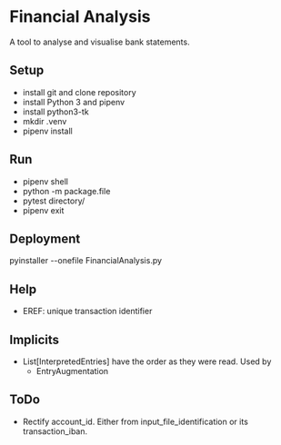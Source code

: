 # Financial Analysis

A tool to analyse and visualise bank statements. 

## Setup
* install git and clone repository
* install Python 3 and pipenv
* install python3-tk
* mkdir .venv
* pipenv install

## Run 
* pipenv shell
* python -m package.file
* pytest directory/
* pipenv exit

## Deployment
pyinstaller --onefile FinancialAnalysis.py

## Help
* EREF: unique transaction identifier 

## Implicits
* List[InterpretedEntries] have the order as they were read. Used by
    * EntryAugmentation

## ToDo
* Rectify account_id. Either from input_file_identification or its transaction_iban.